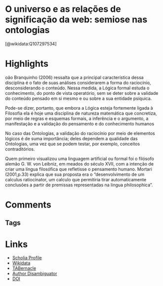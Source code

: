 
O universo e as relações de significação da web: semiose nas ontologias
=======================================================================
  
  [@wikidata:Q107297534]  
  

# Highlights

oão  Branquinho  (2006)  ressalta  que  a  principal  característica  dessa 
disciplina  é  o  fato  de  suas  análises  considerarem  a  forma  do  raciocínio, 
desconsiderando o conteúdo. Nessa medida, a Lógica formal estuda o 
conhecimento, do ponto de vista operatório, sem se deter sobre a validade do 
conteúdo  pensado  em  si  mesmo  e  ou  sobre  a  sua entidade  psíquica. 


Pode-se dizer, portanto, que embora a Lógica esteja fortemente ligada à 
Filosofia ela é hoje uma disciplina de natureza matemática que concretiza, por 
meio de regras e esquemas formais, a inferência e o argumento, a 
manifestação e a validação do pensamento e do conhecimento humanos


No caso das Ontologias, a validação do raciocínio por meio de 
elementos  lógicos  é  de  suma  importância;  deles  dependem  a  qualidade  das 
Ontologias, uma vez que se podem testar, por exemplo, conceitos 
contraditórios.   

Quem primeiro visualizou uma linguagem artificial ou formal foi o filósofo 
alemão G. W. von Leibniz, em meados do século XVII, com a intenção de criar 
uma  língua filosófica que refletisse o pensamento humano. Mortari (2001,p.33) 
explica que sua proposta era o “desenvolvimento de um calculus  ratiocinator, 
um calculo que permitiria tirar automaticamente conclusões a partir de 
premissas representadas na lingua philosophica”.


# Comments

## Tags

# Links
  
 * [Scholia Profile](https://scholia.toolforge.org/work/Q107297534)  
 * [Wikidata](https://www.wikidata.org/wiki/Q107297534)  
 * [TABernacle](https://tabernacle.toolforge.org/?#/tab/manual/Q107297534/P921%3BP4510)  
 * [Author Disambiguator](https://author-disambiguator.toolforge.org/work_item_oauth.php?id=Q107297534&batch_id=&match=1&author_list_id=&doit=Get+author+links+for+work)  
 * [DOI](https://doi.org/10.11606/T.27.2012.TDE-16042013-150137)  
